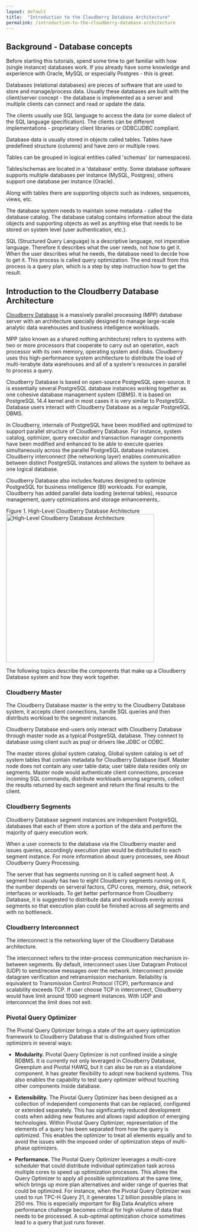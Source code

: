 ```yaml
---
layout: default
title:  "Introduction to the Cloudberry Database Architecture"
permalink: /introduction-to-the-cloudberry-database-architecture
---
```


## Background - Database concepts

Before starting this tutorials, spend some time to get familiar with how (single instance) databases work. If you already have some knowledge and experience with Oracle, MySQL or especially Postgres - this is great.

Databases (relational databases) are pieces of software that are used to store and manage/process data. Usually these databases are built with the client/server concept - the database is implemented as a server and multiple clients can connect and read or update the data.

The clients usually use SQL language to access the data (or some dialect of the SQL language specification). The clients can be different implementations - proprietary client libraries or ODBC/JDBC compliant.

Database data is usually stored in objects called tables. Tables have predefined structure (columns) and have zero or multiple rows.

Tables can be grouped in logical entities called 'schemas' (or namespaces).

Tables/schemas are located in a 'database' entity. Some database software supports multiple databases per instance (MySQL, Postgres), others support one database per instance (Oracle).

Along with tables there are supporting objects such as indexes, sequences, views, etc.

The database system needs to maintain some metadata - called the database catalog. The database catalog contains information about the data objects and supporting objects as well as anything else that needs to be stored on system level (user authentication, etc.).

SQL (Structured Query Language) is a descriptive language, not imperative language. Therefore it describes what the user needs, not how to get it. When the user describes what he needs, the database need to decide how to get it. This process is called query optimization. The end result from this process is a query plan, which is a step by step instruction how to get the result.

<h2 class='inline-header'>Introduction to the Cloudberry Database Architecture</h2>

<p><a href="https://cloudberrydb.org/">Cloudberry Database</a> is a massively parallel processing (MPP) database server with an architecture specially designed to manage large-scale analytic data warehouses and business intelligence workloads.</p>

<p>MPP (also known as a shared nothing architecture) refers to systems with two or more processors that cooperate to carry out an operation, each processor with its own memory, operating system and disks. Cloudberry uses this high-performance system architecture to distribute the load of multi-terabyte data warehouses and all of a system's resources in parallel to process a query.</p>

<p>Cloudberry Database is based on open-source PostgreSQL open-source. It is essentially several PostgreSQL database instances working together as one cohesive database management system (DBMS). It is based on PostgreSQL 14.4 kernel and in most cases it is very similar to PostgreSQL. Database users interact with Cloudberry Database as a regular PostgreSQL DBMS.</p>

<p>In Cloudberry, internals of PostgreSQL have been modified and optimized to support parallel structure of Cloudberry Database. For instance, system catalog, optimizer, query executor and transaction manager components have been modified and enhanced to be able to execute queries simultaneously across the parallel PostgreSQL database instances. Cloudberry interconnect (the networking layer) enables communication between distinct PostgreSQL instances and allows the system to behave as one logical database.</p>

<p>Cloudberry Database also includes features designed to optimize PostgreSQL for business intelligence (BI) workloads. For example, Cloudberry has added parallel data loading (external tables), resource management, query optimizations and storage enhancements,.</p>

<p>Figure 1. High-Level Cloudberry Database Architecture<br>
<img src="https://raw.githubusercontent.com/greenplum-db/gpdb-sandbox-tutorials/gh-pages/images/highlevel_arch.jpg" width="400" alt="High-Level Cloudberry Database Architecture">  </p>

<p>The following topics describe the components that make up a Cloudberry Database system and how they work together. </p>

<h3>
<a id="cloudberry-master" class="anchor" href="#cloudberry-master" aria-hidden="true"><span class="octicon octicon-link"></span></a>Cloudberry Master</h3>

<p>The Cloudberry Database master is the entry to the Cloudberry Database system, it accepts client connections, handle SQL queries and then distributs workload to the segment instances.</p>

<p>Cloudberry Database end-users only interact with Cloudberry Database through master node as a typical PostgreSQL database. They connect to database using client such as psql or drivers like JDBC or ODBC.</p>

<p>The master stores global system catalog. Global system catalog is set of system tables that contain metadata for Cloudberry Database itself. Master node does not contain any user table data; user table data resides only on segments. Master node would authenticate client connections, processe incoming SQL commands, distribute workloads among segments, collect the results returned by each segment and return the final results to the client.</p>

<h3>
<a id="cloudberry-segments" class="anchor" href="#cloudberry-segments" aria-hidden="true"><span class="octicon octicon-link"></span></a>Cloudberry Segments</h3>

<p>Cloudberry Database segment instances are independent PostgreSQL databases that each of them store a portion of the data and perform the majority of query execution work.</p>

<p>When a user connects to the database via the Cloudberry master and issues queries, accordingly execution plan would be distributed to each segment instance. For more information about query processes, see About Cloudberry Query Processing.</p>

<p>The server that has segments running on it is called segment host. A segment host usually has two to eight Cloudberry segments running on it, the number depends on serveral factors, CPU cores, memory, disk, network interfaces or workloads. To get better performance from Cloudberry Database, it is suggested to distribute data and workloads evenly across segments so that execution plan could be finished across all segments and with no bottleneck.</p>

<h3>
<a id="cloudberry-interconnect" class="anchor" href="#cloudberry-interconnect" aria-hidden="true"><span class="octicon octicon-link"></span></a>Cloudberry Interconnect</h3>

<p>The interconnect is the networking layer of the Cloudberry Database architecture.</p>

<p>The interconnect refers to the inter-process communication mechanism in-between segments. By default, interconnect uses User Datagram Protocol (UDP) to send/receive messages over the network. Interconnect provide datagram verification and retransmission mechanism. Reliability is equivalent to Transmission Control Protocol (TCP), performance and scalability exceeds TCP. If user choose TCP in interconnect, Cloudberry would have limit around 1000 segment instances. With UDP and interconncet the limit does not exit.</p>

<h3>
<a id="pivotal-query-optimizer" class="anchor" href="#pivotal-query-optimizer" aria-hidden="true"><span class="octicon octicon-link"></span></a>Pivotal Query Optimizer</h3>

<p>The Pivotal Query Optimizer brings a state of the art query optimization framework to Cloudberry Database that is distinguished from other optimizers in several ways:</p>

<ul>
<li><p><strong>Modularity.</strong>  Pivotal Query Optimizer is not confined inside a single RDBMS. It is currently not only leveraged in Cloudberry Database, Greenplum and Pivotal HAWQ, but it can also be run as a standalone component. It has greater flexibility to adopt new backend systems. This also enables the capability to test query optimizer without touching other components inside database.</p></li>
  
<li><p><strong>Extensibility.</strong>  The Pivotal Query Optimizer has been designed as a collection of independent components that can be replaced, configured or extended separately. This has significantly reduced development costs when adding new features and allows rapid adoption of emerging technologies. Within Pivotal Query Optimizer, representation of the elements of a query has been separated from how the query is optimized. This enables the optimizer to treat all elements equally and to avoid the issues with the imposed order of optimization steps of multi-phase optimizers.</p></li>

<li><p><strong>Performance.</strong>  The Pivotal Query Optimizer leverages a multi-core scheduler that could distribute individual optimization task across multiple cores to speed up optimization processes. This allows the Query Optimizer to apply all possible optimizations at the same time, which brings up more plan alternatives and wider range of queries that could be optimized. For instance, when the Pivotal Query Optimizer was used to run TPC-H Query 21, it generates 1.2 billion possible plans in 250 ms. This is especially important for Big Data Analytics where performance challenge becomes critical for high volume of data that needs to be processed. A sub-optimal optimization choice sometimes lead to a query that just runs forever.</p></li>
</ul>

